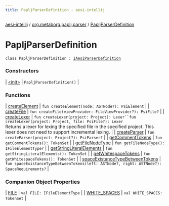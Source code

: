 ```yaml
---
title: PapljParserDefinition - aesi-intellij
---
```


[aesi-intellij](../../index.html) / [org.metaborg.paplj.parser](../index.html) / [PapljParserDefinition](.)

# PapljParserDefinition

`class PapljParserDefinition : `[`IAesiParserDefinition`](../-i-aesi-parser-definition/index.html)

### Constructors

| [&lt;init&gt;](-init-.html) | `PapljParserDefinition()` |

### Functions

| [createElement](create-element.html) | `fun createElement(node: ASTNode?): PsiElement` |
| [createFile](create-file.html) | `fun createFile(viewProvider: FileViewProvider?): PsiFile?` |
| [createLexer](create-lexer.html) | `fun createLexer(project: Project): Lexer``fun createLexer(project: Project, file: PsiFile?): Lexer`<br>Returns a lexer for lexing the specified file in the specified project. This lexer does not need to support incremental lexing. |
| [createParser](create-parser.html) | `fun createParser(project: Project?): PsiParser?` |
| [getCommentTokens](get-comment-tokens.html) | `fun getCommentTokens(): TokenSet` |
| [getFileNodeType](get-file-node-type.html) | `fun getFileNodeType(): IFileElementType?` |
| [getStringLiteralElements](get-string-literal-elements.html) | `fun getStringLiteralElements(): TokenSet` |
| [getWhitespaceTokens](get-whitespace-tokens.html) | `fun getWhitespaceTokens(): TokenSet` |
| [spaceExistanceTypeBetweenTokens](space-existance-type-between-tokens.html) | `fun spaceExistanceTypeBetweenTokens(left: ASTNode?, right: ASTNode?): SpaceRequirements?` |

### Companion Object Properties

| [FILE](-f-i-l-e.html) | `val FILE: IFileElementType` |
| [WHITE_SPACES](-w-h-i-t-e_-s-p-a-c-e-s.html) | `val WHITE_SPACES: TokenSet` |

